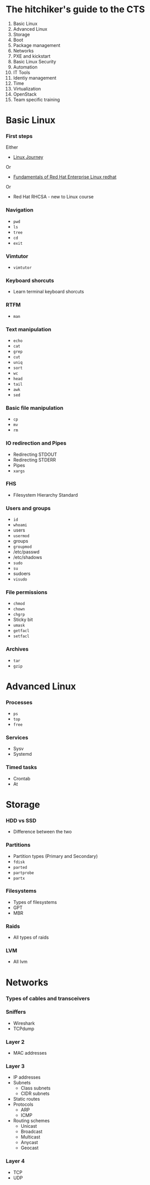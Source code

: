 # The hitchiker's guide to the CTS
1.  Basic Linux
2.  Advanced Linux
3.  Storage
4.  Boot
5.  Package management
6.  Networks
7.  PXE and kickstart
8.  Basic Linux Security
9.  Automation
10. IT Tools
11. Identiy management
12. Time
13. Virtualization
14. OpenStack
15. Team specific training




# Basic Linux
### First steps
Either
- [Linux Journey](https://linuxjourney.com/)  

Or
- [Fundamentals of Red Hat Enterprise Linux redhat](https://www.edx.org/course/fundamentals-red-hat-enterprise-linux-red-hat-rh066x)

Or
- Red Hat RHCSA - new to Linux course

### Navigation
- `pwd`
- `ls`
- `tree`
- `cd`
- `exit`

### Vimtutor
- `vimtutor`

### Keyboard shorcuts
- Learn terminal keyboard shorcuts

### RTFM
- `man`

### Text manipulation
- `echo`
- `cat`
- `grep`
- `cut`
- `uniq`
- `sort`
- `wc`
- `head`
- `tail`
- `awk`
- `sed`

### Basic file manipulation
- `cp`
- `mv`
- `rm`

### IO redirection and Pipes
- Redirecting STDOUT
- Redirecting STDERR
- Pipes
- `xargs`

### FHS
- Filesystem Hierarchy Standard

### Users and groups
- `id`
- `whoami`
- users
- `usermod`
- groups
- `groupmod`
- /etc/passwd
- /etc/shadows
- `sudo`
- `su`
- sudoers
- `visudo`

### File permissions
- `chmod`
- `chown`
- `chgrp`
- Sticky bit
- `umask`
- `getfacl`
- `setfacl`

### Archives
- `tar`
- `gzip`


# Advanced Linux
### Processes
- `ps`
- `top`
- `free`

### Services
- Sysv
- Systemd

### Timed tasks
- Crontab
- At

### 


# Storage
### HDD vs SSD
- Difference between the two

### Partitions
- Partition types (Primary and Secondary)
- `fdisk`
- `parted`
- `partprobe`
- `partx`

### Filesystems
- Types of filesystems
- GPT
- MBR

### Raids
- All types of raids

### LVM
- All lvm


# Networks
### Types of cables and transceivers

### Sniffers
- Wireshark
- TCPdump

### Layer 2
- MAC addresses

### Layer 3
- IP addresses
- Subnets
    - Class subnets
    - CIDR subnets
- Static routes
- Protocols
    - ARP
    - ICMP
- Routing schemes
    - Unicast
    - Broadcast
    - Multicast
    - Anycast
    - Geocast

### Layer 4
- TCP
- UDP